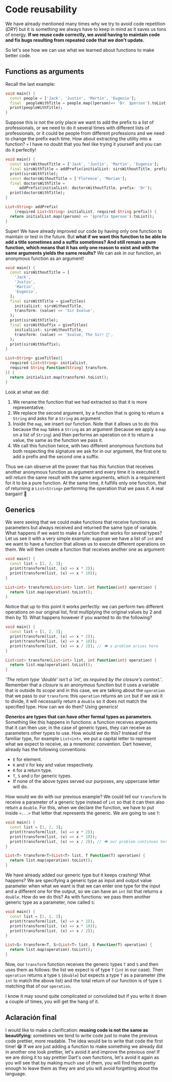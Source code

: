 # Code reusability

We have already mentioned many times why we try to avoid code repetition (_DRY_) but it is something we always have to keep in mind as it saves us tons of energy. __If we reuse code correctly, we avoid having to maintain code and fix bugs resulting from repeated code that we don't update.__

So let's see how we can use what we learned about functions to make better code.

## Functions as arguments

Recall the last example:

```dart
void main() {
  const people = ['Jack', 'Justin', 'Martin', 'Eugenio'];
  final  peopleWithTitle = people.map((person)=> 'Dr. $person').toList();
  print(peopleWithTitle);
}
```

Suppose this is not the only place we want to add the prefix to a list of professionals, or we need to do it several times with different lists of professionals, or it could be people from different professions and we need to change the prefix each time. How about extracting the utility into a function? 💀 I have no doubt that you feel like trying it yourself and you can do it perfectly!

```dart
void main() {
  const sirsWithoutTitle = ['Jack', 'Justin', 'Martin', 'Eugenio'];
  final sirsWithTitle = addPrefix(initialList: sirsWithoutTitle, prefix: 'Sir');
  print(sirsWithTitle);
  const doctorsWithoutTitle = ['Florence', 'Marian'];
  final doctorsWithTitle =
      addPrefix(initialList: doctorsWithoutTitle, prefix: 'Dr');
  print(doctorsWithTitle);
}

List<String> addPrefix(
    {required List<String> initialList, required String prefix}) {
  return initialList.map((person) => '$prefix $person').toList();
}
```

Super! We have already improved our code by having only one function to maintain or test in the future. But __what if we want this function to be able to add a title sometimes and a suffix sometimes? And still remain a pure function, which means that it has only one reason to exist and with the same arguments yields the same results?__ We can ask in our function, an anonymous function as an argument!

```dart
void main() {
  const sirsWithoutTitle = [
    'Jack',
    'Justin',
    'Martin',
    'Eugenio',
  ];
  final sirsWithTitle = giveTitles(
    initialList: sirsWithoutTitle,
    transform: (value) => 'Sir $value',
  );
  print(sirsWithTitle);
  final sirsWithSuffix = giveTitles(
    initialList: sirsWithoutTitle,
    transform: (value) => '$value, The Sir! 👑',
  );
  print(sirsWithSuffix);
}

List<String> giveTitles({
  required List<String> initialList,
  required String Function(String) transform,
}) {
  return initialList.map(transform).toList();
}
```

Look at what we did:

1. We rename the function that we had extracted so that it is more representative.
2. We replace the second argument, by a function that is going to return a `String` and asks for a `String` as argument.
3. Inside the `map`, we insert our function. Note that it allows us to do this because the `map` takes a `String` as an argument (because we apply a `map` on a list of `String`) and then performs an operation on it to return a value, the same as the function we pass it.
4. We call this function twice, with two different anonymous functions but both respecting the signature we ask for in our argument, the first one to add a prefix and the second one a suffix.

Thus we can observe all the power that has this function that receives another anonymous function as argument and every time it is executed it will return the same result with the same arguments, which is a requirement for it to be a pure function. At the same time, it fulfills only one function, that of returning a `List<String>` performing the operation that we pass it. A real bargain! 🤣

## Generics

We were seeing that we could make functions that receive functions as parameters but always received and returned the same type of variable. What happens if we want to make a function that works for several types? Let us see it with a very simple example: suppose we have a list of `int` and we want to have a function that allows us to execute different operations on them. We will then create a function that receives another one as argument:

```dart
void main() {
  const list = [1, 2, 3];
  print(transform(list, (x) => x * 2));
  print(transform(list, (x) => x * 10));
}

List<int> transform(List<int> list, int Function(int) operation) {
  return list.map(operation).toList();
}
```

Notice that up to this point it works perfectly: we can perform two different operations on our original list, first multiplying the original values by 2 and then by 10. What happens however if you wanted to do the following?

```dart
void main() {
  const list = [1, 2, 3];
  print(transform(list, (x) => x * 2));
  print(transform(list, (x) => x * 10));
  print(transform(list, (x) => x / 2)); // 👁️ a problem arises here
}

List<int> transform(List<int> list, int Function(int) operation) {
  return list.map(operation).toList();
}
```

_'The return type 'double' isn't a 'int', as required by the closure's context.'_. Remember that a _closure_ is an anonymous function but it uses a variable that is outside its _scope_ and in this case, we are talking about the `operation` that we pass to our `transform`: this `operation` returns an `int` but if we ask it to divide, it will necessarily return a `double` so it does not match the specified type. How can we do then? Using generics!

___Generics_ are types that can have other formal types as parameters__. Something like this happens in functions: a function receives arguments that it can then use; in the case of generic types, they can receive as parameters other types to use. How would we do this? Instead of the familiar type, for example `List<int>`, we put a capital letter to represent what we expect to receive, as a mnemonic convention. Dart however, already has the following conventions:

- `E` for element.
- `K` and `V` for key and value respectively.
- `R` for a return type.
- `T`, `S` and `U` for generic types.
- If none of the above types served our purposes, any uppercase letter will do.

How would we do with our previous example? We could tell our `transform` to receive a parameter of a generic type instead of `int` so that it can then also return a `double`. For this, when we declare the function, we have to put inside `<...>` that letter that represents the generic. We are going to use `T`:

```dart
void main() {
  const list = [1, 2, 3];
  print(transform(list, (x) => x * 2));
  print(transform(list, (x) => x * 10));
  print(transform(list, (x) => x / 2)); // 👁️ our problem continues here
}

List<T> transform<T>(List<T> list, T Function(T) operation) {
  return list.map(operation).toList();
}
```

We have already added our generic type but it keeps crashing! What happens? We are specifying a generic type as input and output value parameter when what we want is that we can enter one type for the input and a different one for the output, so we can have an `int` list that returns a `double`. How do we do this? As with functions: we pass them another generic type as a parameter, now called `S`:

```dart
void main() {
  const list = [1, 2, 3];
  print(transform(list, (x) => x * 2));
  print(transform(list, (x) => x * 10));
  print(transform(list, (x) => x / 2));
}

List<S> transform<T, S>(List<T> list, S Function(T) operation) {
  return list.map(operation).toList();
}
```

Now, our `transform` function receives the generic types `T` and `S` and then uses them as follows: the list we expect is of type `T` (`int` in our case). Then `operation` returns a type `S` (`double`) but expects a type `T` as a parameter (the `int` to match the above list) and the total return of our function is of type `S` matching that of our `operation`.

I know it may sound quite complicated or convoluted but if you write it down a couple of times, you will get the hang of it.

## Aclaración final

I would like to make a clarification: __reusing code is not the same as beautifying__: sometimes we tend to write code just to make the previous code prettier, more readable. The idea would be to write that code the first time! 😂 If we are just adding a function to make something we already did in another one look prettier, let's avoid it and improve the previous one! If we are doing it to say prettier Dart's own functions, let's avoid it again as you will see that by making much use of them, you will find them pretty enough to leave them as they are and you will avoid forgetting about the language.
